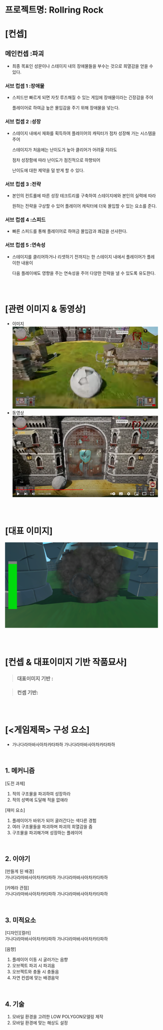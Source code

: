 # 프로젝트명: Rollring Rock

# [컨셉]

## 메인컨셉 :파괴

- 최종 목표인 성문이나 스테이지 내의 장애물들을 부수는 것으로 희열감을 얻을 수 있다.

### 서브 컵셉 1 :장애물

- 스피드만 빠르게 되면 자칫 루즈해질 수 있는 게임에 장애물이라는 긴장감을 주어

	플레이어로 하여금 높은 몰입감을 주기 위해 장애물을 넣는다.

### 서브 컵셉 2 :성장

- 스테이지 내에서 재화를 획득하여 플레이어의 캐릭터가 점차 성장해 가는 시스템을 주어

	스테이지가 처음에는 난이도가 높아 클리어가 어려울 지라도

	점차 성장함에 따라 난이도가 점진적으로 하향되어

	난이도에 대한 제약을 덜 받게 할 수 있다.



### 서브 컵셉 3 :전략

- 본인의 컨트롤에 따른 성장 테크트리를 구축하여 스테이지에와 본인의 실력에 따라

	원하는 전략을 구상할 수 있어 플레이어 캐릭터에 더욱 몰입할 수 있는 요소를 준다.



### 서브 컵셉 4 :스피드

- 빠른 스피드를 통해 플레이어로 하여금 몰입감과 쾌감을 선사한다.

### 서브 컵셉 5 :연속성

- 스테이지를 클리어하거나 리셋하기 전까지는 한 스테이지 내에서 플레이어가 플레이한 내용이

	다음 플레이에도 영향을 주는 연속성을 주어 다양한 전략을 낼 수 있도록 유도한다.



<br><br>

# [관련 이미지 & 동영상]

- 이미지  
  <img src="./img/관련이미지.png
  ">
- 동영상
  [![](./img/영상링크.png)](https://www.youtube.com/watch?v=uZyJKFHiTP4)

<br><br>

# [대표 이미지]

![그림](./img/그림.png)

<br><br>

# [컨셉 & 대표이미지 기반 작품묘사]

> ### 대표이미지 기반 :

> ### 컨셉 기반:

<br><br>

# [<게임제목> 구성 요소]

- 가나다라마바사아차카타파하 가나다라마바사아차카타파하

<br>

## 1. 메커니즘

[도전 과제]

1. 적의 구조물을 파괴하여 성장하라
2. 적의 성벽에 도달해 적을 없애라

[재미 요소]

1. 플레이어가 바위가 되어 굴러간다는 색다른 경험
2. 여러 구조물들을 파괴하며 파괴의 희열감을 줌
3. 구조물을 파괴해가며 성장하는 플레이어

<br>

## 2. 이야기

[만들게 된 배경]  
가나다라마바사아차카타파하 가나다라마바사아차카타파하

[카메라 관점]  
가나다라마바사아차카타파하 가나다라마바사아차카타파하

<br>

## 3. 미적요소

[디자인][컬러]  
가나다라마바사아차카타파하 가나다라마바사아차카타파하

[음향]  
1. 플레이어 이동 시 굴러가는 음향
2. 오브젝트 파괴 시 파괴음
3. 오브젝트와 충돌 시 충돌음
4. 자연 컨셉에 맞는 배경음악
<br>

## 4. 기술

1. 모바일 환경을 고려한 LOW POLYGON모델링 제작
2. 모바일 환경에 맞는 해상도 설정
